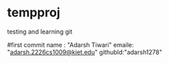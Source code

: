 # tempproj
testing and learning git

#first commit
name : "Adarsh Tiwari"
emaile: "adarsh.2226cs1009@kiet.edu"
githubId:"adarsh1278"